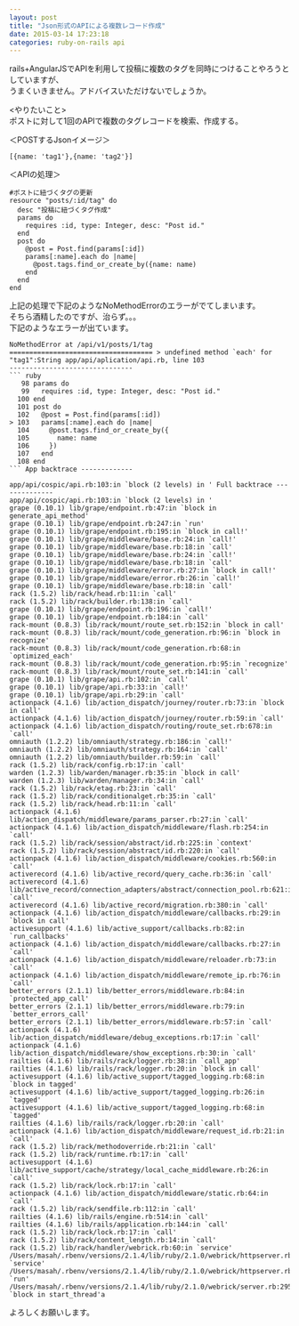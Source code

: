 ```yaml
---
layout: post
title: "Json形式のAPIによる複数レコード作成"
date: 2015-03-14 17:23:18
categories: ruby-on-rails api
---
```

<p>rails+AngularJSでAPIを利用して投稿に複数のタグを同時につけることやろうとしていますが、<br>
うまくいきません。アドバイスいただけないでしょうか。</p>

<p>&lt;やりたいこと><br>
ポストに対して1回のAPIで複数のタグレコードを検索、作成する。</p>

<p>＜POSTするJsonイメージ＞</p>

<pre><code>[{name: 'tag1'},{name: 'tag2'}]
</code></pre>

<p>＜APIの処理＞</p>

<pre><code>#ポストに紐づくタグの更新
resource "posts/:id/tag" do
  desc "投稿に紐づくタグ作成"
  params do
    requires :id, type: Integer, desc: "Post id."
  end
  post do
    @post = Post.find(params[:id])
    params[:name].each do |name|
      @post.tags.find_or_create_by({name: name)
    end
  end
end
</code></pre>

<p>上記の処理で下記のようなNoMethodErrorのエラーがでてしまいます。<br>
そちら酒精したのですが、治らず。。。<br>
下記のようなエラーが出ています。</p>

<pre><code>NoMethodError at /api/v1/posts/1/tag
==================================== &gt; undefined method `each' for "tag1":String app/api/aplication/api.rb, line 103
-------------------------------
``` ruby 
   98 params do 
   99   requires :id, type: Integer, desc: "Post id." 
  100 end 
  101 post do 
  102   @post = Post.find(params[:id])
&gt; 103   params[:name].each do |name| 
  104     @post.tags.find_or_create_by({ 
  105       name: name 
  106     }) 
  107   end 
  108 end
``` App backtrace -------------

app/api/cospic/api.rb:103:in `block (2 levels) in ' Full backtrace --------------
app/api/cospic/api.rb:103:in `block (2 levels) in '
grape (0.10.1) lib/grape/endpoint.rb:47:in `block in generate_api_method'
grape (0.10.1) lib/grape/endpoint.rb:247:in `run'
grape (0.10.1) lib/grape/endpoint.rb:195:in `block in call!'
grape (0.10.1) lib/grape/middleware/base.rb:24:in `call!'
grape (0.10.1) lib/grape/middleware/base.rb:18:in `call'
grape (0.10.1) lib/grape/middleware/base.rb:24:in `call!'
grape (0.10.1) lib/grape/middleware/base.rb:18:in `call'
grape (0.10.1) lib/grape/middleware/error.rb:27:in `block in call!'
grape (0.10.1) lib/grape/middleware/error.rb:26:in `call!'
grape (0.10.1) lib/grape/middleware/base.rb:18:in `call'
rack (1.5.2) lib/rack/head.rb:11:in `call'
rack (1.5.2) lib/rack/builder.rb:138:in `call'
grape (0.10.1) lib/grape/endpoint.rb:196:in `call!'
grape (0.10.1) lib/grape/endpoint.rb:184:in `call'
rack-mount (0.8.3) lib/rack/mount/route_set.rb:152:in `block in call'
rack-mount (0.8.3) lib/rack/mount/code_generation.rb:96:in `block in recognize'
rack-mount (0.8.3) lib/rack/mount/code_generation.rb:68:in `optimized_each'
rack-mount (0.8.3) lib/rack/mount/code_generation.rb:95:in `recognize'
rack-mount (0.8.3) lib/rack/mount/route_set.rb:141:in `call'
grape (0.10.1) lib/grape/api.rb:102:in `call'
grape (0.10.1) lib/grape/api.rb:33:in `call!'
grape (0.10.1) lib/grape/api.rb:29:in `call'
actionpack (4.1.6) lib/action_dispatch/journey/router.rb:73:in `block in call'
actionpack (4.1.6) lib/action_dispatch/journey/router.rb:59:in `call'
actionpack (4.1.6) lib/action_dispatch/routing/route_set.rb:678:in `call'
omniauth (1.2.2) lib/omniauth/strategy.rb:186:in `call!'
omniauth (1.2.2) lib/omniauth/strategy.rb:164:in `call'
omniauth (1.2.2) lib/omniauth/builder.rb:59:in `call'
rack (1.5.2) lib/rack/config.rb:17:in `call'
warden (1.2.3) lib/warden/manager.rb:35:in `block in call'
warden (1.2.3) lib/warden/manager.rb:34:in `call'
rack (1.5.2) lib/rack/etag.rb:23:in `call'
rack (1.5.2) lib/rack/conditionalget.rb:35:in `call'
rack (1.5.2) lib/rack/head.rb:11:in `call'
actionpack (4.1.6) lib/action_dispatch/middleware/params_parser.rb:27:in `call'
actionpack (4.1.6) lib/action_dispatch/middleware/flash.rb:254:in `call'
rack (1.5.2) lib/rack/session/abstract/id.rb:225:in `context'
rack (1.5.2) lib/rack/session/abstract/id.rb:220:in `call'
actionpack (4.1.6) lib/action_dispatch/middleware/cookies.rb:560:in `call'
activerecord (4.1.6) lib/active_record/query_cache.rb:36:in `call'
activerecord (4.1.6) lib/active_record/connection_adapters/abstract/connection_pool.rb:621:in `call'
activerecord (4.1.6) lib/active_record/migration.rb:380:in `call'
actionpack (4.1.6) lib/action_dispatch/middleware/callbacks.rb:29:in `block in call'
activesupport (4.1.6) lib/active_support/callbacks.rb:82:in `run_callbacks'
actionpack (4.1.6) lib/action_dispatch/middleware/callbacks.rb:27:in `call'
actionpack (4.1.6) lib/action_dispatch/middleware/reloader.rb:73:in `call'
actionpack (4.1.6) lib/action_dispatch/middleware/remote_ip.rb:76:in `call'
better_errors (2.1.1) lib/better_errors/middleware.rb:84:in `protected_app_call'
better_errors (2.1.1) lib/better_errors/middleware.rb:79:in `better_errors_call'
better_errors (2.1.1) lib/better_errors/middleware.rb:57:in `call'
actionpack (4.1.6) lib/action_dispatch/middleware/debug_exceptions.rb:17:in `call'
actionpack (4.1.6) lib/action_dispatch/middleware/show_exceptions.rb:30:in `call'
railties (4.1.6) lib/rails/rack/logger.rb:38:in `call_app'
railties (4.1.6) lib/rails/rack/logger.rb:20:in `block in call'
activesupport (4.1.6) lib/active_support/tagged_logging.rb:68:in `block in tagged'
activesupport (4.1.6) lib/active_support/tagged_logging.rb:26:in `tagged'
activesupport (4.1.6) lib/active_support/tagged_logging.rb:68:in `tagged'
railties (4.1.6) lib/rails/rack/logger.rb:20:in `call'
actionpack (4.1.6) lib/action_dispatch/middleware/request_id.rb:21:in `call'
rack (1.5.2) lib/rack/methodoverride.rb:21:in `call'
rack (1.5.2) lib/rack/runtime.rb:17:in `call'
activesupport (4.1.6) lib/active_support/cache/strategy/local_cache_middleware.rb:26:in `call'
rack (1.5.2) lib/rack/lock.rb:17:in `call'
actionpack (4.1.6) lib/action_dispatch/middleware/static.rb:64:in `call'
rack (1.5.2) lib/rack/sendfile.rb:112:in `call'
railties (4.1.6) lib/rails/engine.rb:514:in `call'
railties (4.1.6) lib/rails/application.rb:144:in `call'
rack (1.5.2) lib/rack/lock.rb:17:in `call'
rack (1.5.2) lib/rack/content_length.rb:14:in `call'
rack (1.5.2) lib/rack/handler/webrick.rb:60:in `service'
/Users/masah/.rbenv/versions/2.1.4/lib/ruby/2.1.0/webrick/httpserver.rb:138:in `service'
/Users/masah/.rbenv/versions/2.1.4/lib/ruby/2.1.0/webrick/httpserver.rb:94:in `run'
/Users/masah/.rbenv/versions/2.1.4/lib/ruby/2.1.0/webrick/server.rb:295:in `block in start_thread'a
</code></pre>

<p>よろしくお願いします。</p>
